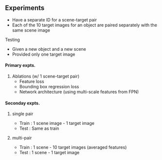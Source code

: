 ## Experiments



- Have a separate ID for a scene-target pair 
- Each of the 10 target images for an object are paired separately with the same scene image


Testing
- Given a new object and a new scene
- Provided only one target image


#### Primary expts. 


1.	Ablations (w/ 1 scene-target pair)
	  - Feature loss
	  - Bounding box regression loss
	  - Network architecture (using multi-scale features from FPN)

#### Seconday expts.

1. 	single pair
	  - Train : 1 scene image - 1 target image
	  - Test  : Same as train

2.	multi-pair
	  - Train : 1 scene - 10 target images (averaged features)
	  - Test  : 1 scene - 1 target image

